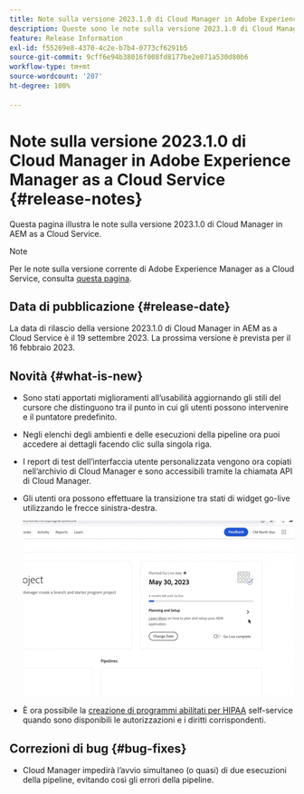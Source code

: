 ```yaml
---
title: Note sulla versione 2023.1.0 di Cloud Manager in Adobe Experience Manager as a Cloud Service
description: Queste sono le note sulla versione 2023.1.0 di Cloud Manager in AEM as a Cloud Service.
feature: Release Information
exl-id: f55269e8-4370-4c2e-b7b4-0773cf6291b5
source-git-commit: 9cff6e94b38016f008fd8177be2e071a530d80b6
workflow-type: tm+mt
source-wordcount: '207'
ht-degree: 100%

---
```


# Note sulla versione 2023.1.0 di Cloud Manager in Adobe Experience Manager as a Cloud Service {#release-notes}

Questa pagina illustra le note sulla versione 2023.1.0 di Cloud Manager in AEM as a Cloud Service.

>[!NOTE]
>
>Per le note sulla versione corrente di Adobe Experience Manager as a Cloud Service, consulta [questa pagina](/help/release-notes/release-notes-cloud/release-notes-current.md).

## Data di pubblicazione {#release-date}

La data di rilascio della versione 2023.1.0 di Cloud Manager in AEM as a Cloud Service è il 19 settembre 2023. La prossima versione è prevista per il 16 febbraio 2023.

## Novità {#what-is-new}

* Sono stati apportati miglioramenti all’usabilità aggiornando gli stili del cursore che distinguono tra il punto in cui gli utenti possono intervenire e il puntatore predefinito.

* Negli elenchi degli ambienti e delle esecuzioni della pipeline ora puoi accedere ai dettagli facendo clic sulla singola riga.

* I report di test dell’interfaccia utente personalizzata vengono ora copiati nell’archivio di Cloud Manager e sono accessibili tramite la chiamata API di Cloud Manager.

* Gli utenti ora possono effettuare la transizione tra stati di widget go-live utilizzando le frecce sinistra-destra.

   ![Transizioni di widget Go-live](/help/implementing/cloud-manager/release-notes/assets/go-live-transitions.gif)

* È ora possibile la [creazione di programmi abilitati per HIPAA](/help/implementing/cloud-manager/getting-access-to-aem-in-cloud/creating-production-programs.md) self-service quando sono disponibili le autorizzazioni e i diritti corrispondenti.

## Correzioni di bug {#bug-fixes}

* Cloud Manager impedirà l’avvio simultaneo (o quasi) di due esecuzioni della pipeline, evitando così gli errori della pipeline.
